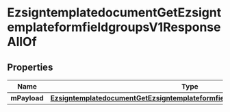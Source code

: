 

# EzsigntemplatedocumentGetEzsigntemplateformfieldgroupsV1ResponseAllOf


## Properties

| Name | Type | Description | Notes |
|------------ | ------------- | ------------- | -------------|
|**mPayload** | [**EzsigntemplatedocumentGetEzsigntemplateformfieldgroupsV1ResponseMPayload**](EzsigntemplatedocumentGetEzsigntemplateformfieldgroupsV1ResponseMPayload.md) |  |  |



